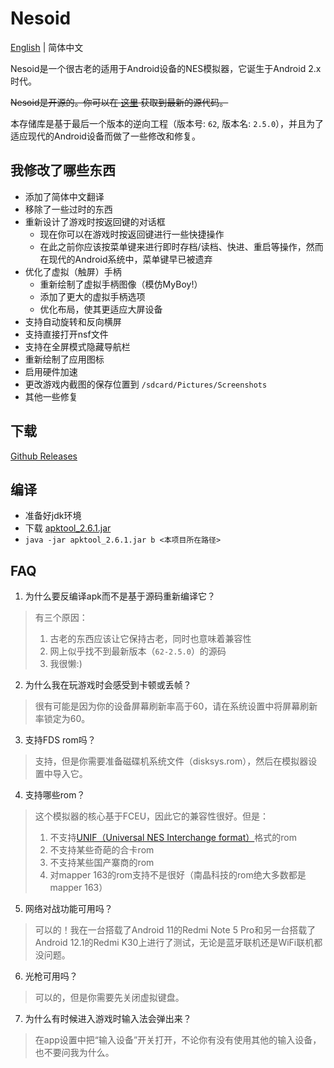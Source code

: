 # Nesoid

[English](README.md) | 简体中文

Nesoid是一个很古老的适用于Android设备的NES模拟器，它诞生于Android 2.x时代。

~~Nesoid是开源的。你可以在 [这里](https://f-droid.org/repo/com.androidemu.nes_61_src.tar.gz) 获取到最新的源代码。~~

本存储库是基于最后一个版本的逆向工程（版本号: `62`, 版本名: `2.5.0`），并且为了适应现代的Android设备而做了一些修改和修复。

## 我修改了哪些东西

- 添加了简体中文翻译
- 移除了一些过时的东西
- 重新设计了游戏时按返回键的对话框
  - 现在你可以在游戏时按返回键进行一些快捷操作
  - 在此之前你应该按菜单键来进行即时存档/读档、快进、重启等操作，然而在现代的Android系统中，菜单键早已被遗弃
- 优化了虚拟（触屏）手柄
  - 重新绘制了虚拟手柄图像（模仿MyBoy!）
  - 添加了更大的虚拟手柄选项
  - 优化布局，使其更适应大屏设备
- 支持自动旋转和反向横屏
- 支持直接打开nsf文件
- 支持在全屏模式隐藏导航栏
- 重新绘制了应用图标
- 启用硬件加速
- 更改游戏内截图的保存位置到 `/sdcard/Pictures/Screenshots`
- 其他一些修复

## 下载

[Github Releases](https://github.com/Pzqqt/com.androidemu.nes/releases/latest)

## 编译

- 准备好jdk环境
- 下载 [apktool_2.6.1.jar](https://github.com/iBotPeaches/Apktool/releases/download/v2.6.1/apktool_2.6.1.jar)
- `java -jar apktool_2.6.1.jar b <本项目所在路径>`

## FAQ

1. 为什么要反编译apk而不是基于源码重新编译它？

> 有三个原因：
> 1. 古老的东西应该让它保持古老，同时也意味着兼容性
> 2. 网上似乎找不到最新版本（`62-2.5.0`）的源码
> 3. 我很懒:)

2. 为什么我在玩游戏时会感受到卡顿或丢帧？

> 很有可能是因为你的设备屏幕刷新率高于60，请在系统设置中将屏幕刷新率锁定为60。

3. 支持FDS rom吗？

> 支持，但是你需要准备磁碟机系统文件（disksys.rom），然后在模拟器设置中导入它。

4. 支持哪些rom？

> 这个模拟器的核心基于FCEU，因此它的兼容性很好。但是：
> 1. 不支持[UNIF（Universal NES Interchange format）](https://www.nesdev.org/wiki/UNIF)格式的rom
> 2. 不支持某些奇葩的合卡rom
> 3. 不支持某些国产寨商的rom
> 4. 对mapper 163的rom支持不是很好（南晶科技的rom绝大多数都是mapper 163）

5. 网络对战功能可用吗？

> 可以的！我在一台搭载了Android 11的Redmi Note 5 Pro和另一台搭载了Android 12.1的Redmi K30上进行了测试，无论是蓝牙联机还是WiFi联机都没问题。

6. 光枪可用吗？

> 可以的，但是你需要先关闭虚拟键盘。

7. 为什么有时候进入游戏时输入法会弹出来？
> 在app设置中把“输入设备”开关打开，不论你有没有使用其他的输入设备，也不要问我为什么。
